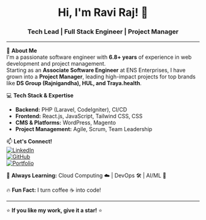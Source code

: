 <h1 align="center">Hi, I'm Ravi Raj! 🚀</h1>
<h3 align="center">Tech Lead | Full Stack Engineer | Project Manager</h3>

---

🌟 **About Me**  
I'm a passionate software engineer with **6.8+ years** of experience in web development and project management.  
Starting as an **Associate Software Engineer** at ENS Enterprises, I have grown into a **Project Manager**, leading high-impact projects for top brands like **DS Group (Rajnigandha), HUL, and Traya.health**.  

💻 **Tech Stack & Expertise**  
- **Backend:** PHP (Laravel, CodeIgniter), CI/CD  
- **Frontend:** React.js, JavaScript, Tailwind CSS, CSS  
- **CMS & Platforms:** WordPress, Magento  
- **Project Management:** Agile, Scrum, Team Leadership   

📫 **Let's Connect!**  
[![LinkedIn](https://img.shields.io/badge/LinkedIn-%230A66C2.svg?style=for-the-badge&logo=linkedin&logoColor=white)](https://www.linkedin.com/in/itzrv/)  
[![GitHub](https://img.shields.io/badge/GitHub-181717.svg?style=for-the-badge&logo=github&logoColor=white)](https://github.com/RaviVerse)  
[![Portfolio](https://img.shields.io/badge/Portfolio-%23FF5722.svg?style=for-the-badge&logo=google-chrome&logoColor=white)](https://raviverse.com)  

🌱 **Always Learning:** Cloud Computing ☁️ | DevOps 🛠 | AI/ML 🤖  

🔥 **Fun Fact:** I turn coffee ☕ into code!  

---
⭐ **If you like my work, give it a star!** ⭐  
